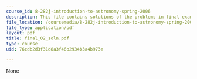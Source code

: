 ```yaml
---
course_id: 8-282j-introduction-to-astronomy-spring-2006
description: This file contains solutions of the problems in final exam 2.
file_location: /coursemedia/8-282j-introduction-to-astronomy-spring-2006/76cdb2d3f31d8a3f46b2934b3a4b973e_final_02_soln.pdf
file_type: application/pdf
layout: pdf
title: final_02_soln.pdf
type: course
uid: 76cdb2d3f31d8a3f46b2934b3a4b973e

---
```

None